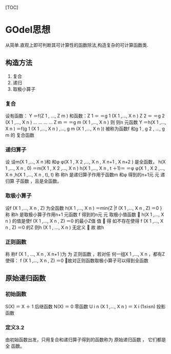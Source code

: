 [TOC]

# GOdel思想

从简单.直观上即可判断其可计算性的函数除法,构造复杂的可计算函数类.

## 构造方法

1. 复合
2. 递归
3. 取极小算子

### 复合

设有函数： Y ＝f(Z 1 , …, Z m )
和函数：Z 1 ＝ ＝g 1 (X 1 ,…, X n )
Z 2 ＝ ＝g 2 (X 1 ,…, X n )
… … … …
Z m ＝ ＝g m (X 1 ,…, X n )
则 则n 元函数
Y ＝h(X 1 ,…, X n ) ＝f(g 1 (X 1 ,…, X n ) ,…, g m (X 1 ,…, X n ))
被称为函数f 和g 1 , g 2 , …, g m 的 复合函数

### 递归算子 

设 设m(X 1 ,…, X n )和 和φ φ(X 1 , X 2 ,…, X n , X n+1 , X n+2 ) 是全函数，
h(X 1 ,…, X n , 0) ＝m(X 1 , X 2 ,…, X n )
h(X 1 ,…, X n , t ＋1)＝ ＝φ φ(X 1 , X 2 ,…, X n ,h(X 1 ,…, X n , t), t)
称 称h 是递归算子作用于函数m 和φ 得到的n+1元 元 递归算
子函数 ，且是全函数。

### 取极小算子

设f (X 1 ,…, X n , Z) 为全函数
h(X 1 ,…, X n ) ＝min{Z |f (X 1 ,…, X n , Z) ＝0 }
称 称h 是取极小算子作用n+1 元函数 f 得到的n元 元 取极小值函数
 h(X 1 ,…, X n ) 的值是使f (X 1 ,…, X n , Z) ＝0 的最小Z值 值
 得 如不存在使得 f (X 1 ,…, X n , Z) ＝0 的Z 则h (X 1 , …, X n ) 无定义
 故 故h

### 正则函数

称 称f (X 1 , …, X n , X n+1 )为 为 正则函数 ，若对任
何一组X 1 ,…, X n ，都有Z 使得：
f (X 1 ,…, X n , Z) ＝0
故对正则函数取极小算子可以得到全函数

## 原始递归函数

### 初始函数

S(X) ＝ X ＋ 1 后继函数
N(X) ＝ 0 零函数
U i n (X 1 ,…, X n ) ＝ X i (1≤i≤n) 投影函数

### 定义3.2

由初始函数出发，只用复合和递归算子得到的函数称为 原始递归函数 ，  它们都是全
函数。

